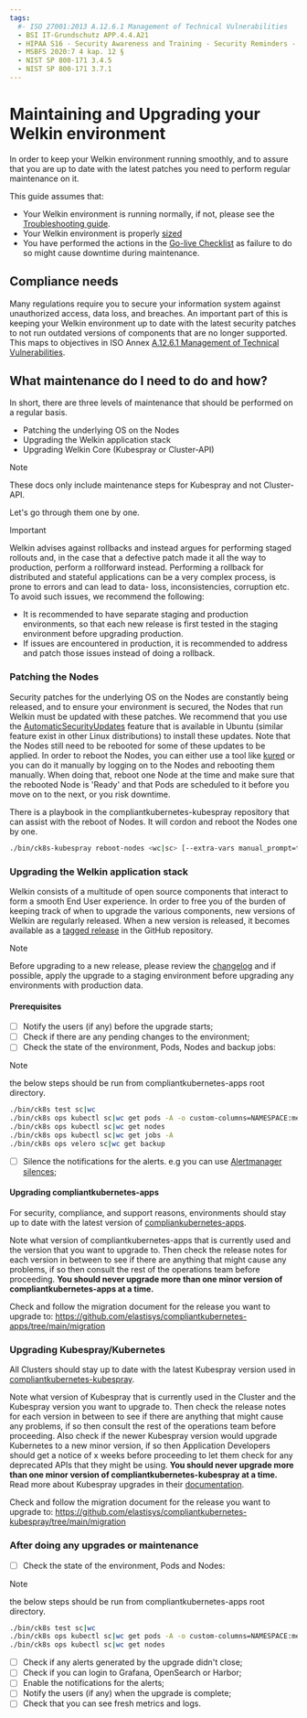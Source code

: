 ```yaml
---
tags:
  #- ISO 27001:2013 A.12.6.1 Management of Technical Vulnerabilities
  - BSI IT-Grundschutz APP.4.4.A21
  - HIPAA S16 - Security Awareness and Training - Security Reminders - § 164.308(a)(5)(ii)(A)
  - MSBFS 2020:7 4 kap. 12 §
  - NIST SP 800-171 3.4.5
  - NIST SP 800-171 3.7.1
---
```


# Maintaining and Upgrading your Welkin environment

In order to keep your Welkin environment running smoothly, and to assure that you are up to date with the latest patches you need to perform regular maintenance on it.

This guide assumes that:

- Your Welkin environment is running normally, if not, please see the [Troubleshooting guide](troubleshooting.md).
- Your Welkin environment is properly [sized](cluster-sizing.md)
- You have performed the actions in the [Go-live Checklist](../user-guide/go-live.md) as failure to do so might cause downtime during maintenance.

## Compliance needs

Many regulations require you to secure your information system against unauthorized access, data loss, and breaches.
An important part of this is keeping your Welkin environment up to date with the latest security patches to not run outdated versions of components that are no longer supported.
This maps to objectives in ISO Annex [A.12.6.1 Management of Technical Vulnerabilities](https://www.isms.online/iso-27001/annex-a-12-operations-security/).

## What maintenance do I need to do and how?

In short, there are three levels of maintenance that should be performed on a regular basis.

- Patching the underlying OS on the Nodes
- Upgrading the Welkin application stack
- Upgrading Welkin Core (Kubespray or Cluster-API)

> [!NOTE]
> These docs only include maintenance steps for Kubespray and not Cluster-API.

Let's go through them one by one.

> [!IMPORTANT]
> Welkin advises against rollbacks and instead argues for performing staged rollouts and, in the case that a defective patch made it all the way to production, perform a rollforward instead.
> Performing a rollback for distributed and stateful applications can be a very complex process, is prone to errors and can lead to data- loss, inconsistencies, corruption etc.
> To avoid such issues, we recommend the following:
>
> - It is recommended to have separate staging and production environments, so that each new release is first tested in the staging environment before upgrading production.
> - If issues are encountered in production, it is recommended to address and patch those issues instead of doing a rollback.

### Patching the Nodes

Security patches for the underlying OS on the Nodes are constantly being released, and to ensure your environment is secured, the Nodes that run Welkin must be updated with these patches.
We recommend that you use the [AutomaticSecurityUpdates](https://help.ubuntu.com/community/AutomaticSecurityUpdates) feature that is available in Ubuntu (similar feature exist in other Linux distributions) to install these updates.
Note that the Nodes still need to be rebooted for some of these updates to be applied.
In order to reboot the Nodes, you can either use a tool like [kured](https://github.com/kubereboot/kured) or you can do it manually by logging on to the Nodes and rebooting them manually.
When doing that, reboot one Node at the time and make sure that the rebooted Node is 'Ready' and that Pods are scheduled to it before you move on to the next, or you risk downtime.

There is a playbook in the compliantkubernetes-kubespray repository that can assist with the reboot of Nodes.
It will cordon and reboot the Nodes one by one.

```bash
./bin/ck8s-kubespray reboot-nodes <wc|sc> [--extra-vars manual_prompt=true] [<options>]
```

### Upgrading the Welkin application stack

Welkin consists of a multitude of open source components that interact to form a smooth End User experience.
In order to free you of the burden of keeping track of when to upgrade the various components, new versions of Welkin are regularly released.
When a new version is released, it becomes available as a [tagged release](https://github.com/elastisys/compliantkubernetes-apps/tags) in the GitHub repository.

> [!NOTE]
> Before upgrading to a new release, please review the [changelog](https://github.com/elastisys/compliantkubernetes-apps/tree/main/changelog) and if possible, apply the upgrade to a staging environment before upgrading any environments with production data.

#### Prerequisites

- [ ] Notify the users (if any) before the upgrade starts;
- [ ] Check if there are any pending changes to the environment;
- [ ] Check the state of the environment, Pods, Nodes and backup jobs:

> [!NOTE]
> the below steps should be run from compliantkubernetes-apps root directory.

```bash
./bin/ck8s test sc|wc
./bin/ck8s ops kubectl sc|wc get pods -A -o custom-columns=NAMESPACE:metadata.namespace,POD:metadata.name,READY-false:status.containerStatuses[*].ready,REASON:status.containerStatuses[*].state.terminated.reason | grep false | grep -v Completed
./bin/ck8s ops kubectl sc|wc get nodes
./bin/ck8s ops kubectl sc|wc get jobs -A
./bin/ck8s ops velero sc|wc get backup
```

- [ ] Silence the notifications for the alerts. e.g you can use [Alertmanager silences](https://prometheus.io/docs/alerting/latest/alertmanager/#silences);

#### Upgrading compliantkubernetes-apps

For security, compliance, and support reasons, environments should stay up to date with the latest version of [compliankubernetes-apps](https://github.com/elastisys/compliantkubernetes-apps).

Note what version of compliantkubernetes-apps that is currently used and the version that you want to upgrade to.
Then check the release notes for each version in between to see if there are anything that might cause any problems, if so then consult the rest of the operations team before proceeding.
**You should never upgrade more than one minor version of compliantkubernetes-apps at a time.**

Check and follow the migration document for the release you want to upgrade to: <https://github.com/elastisys/compliantkubernetes-apps/tree/main/migration>

### Upgrading Kubespray/Kubernetes

All Clusters should stay up to date with the latest Kubespray version used in [compliantkubernetes-kubespray](https://github.com/elastisys/compliantkubernetes-kubespray).

Note what version of Kubespray that is currently used in the Cluster and the Kubespray version you want to upgrade to.
Then check the release notes for each version in between to see if there are anything that might cause any problems, if so then consult the rest of the operations team before proceeding.
Also check if the newer Kubespray version would upgrade Kubernetes to a new minor version, if so then Application Developers should get a notice of x weeks before proceeding to let them check for any deprecated APIs that they might be using.
**You should never upgrade more than one minor version of compliantkubernetes-kubespray at a time.**
Read more about Kubespray upgrades in their [documentation](https://kubespray.io/#/docs/operations/upgrades).

Check and follow the migration document for the release you want to upgrade to: <https://github.com/elastisys/compliantkubernetes-kubespray/tree/main/migration>

### After doing any upgrades or maintenance

- [ ] Check the state of the environment, Pods and Nodes:

> [!NOTE]
> the below steps should be run from compliantkubernetes-apps root directory.

```bash
./bin/ck8s test sc|wc
./bin/ck8s ops kubectl sc|wc get pods -A -o custom-columns=NAMESPACE:metadata.namespace,POD:metadata.name,READY-false:status.containerStatuses[*].ready,REASON:status.containerStatuses[*].state.terminated.reason | grep false | grep -v Completed
./bin/ck8s ops kubectl sc|wc get nodes
```

- [ ] Check if any alerts generated by the upgrade didn't close;
- [ ] Check if you can login to Grafana, OpenSearch or Harbor;
- [ ] Enable the notifications for the alerts;
- [ ] Notify the users (if any) when the upgrade is complete;
- [ ] Check that you can see fresh metrics and logs.
